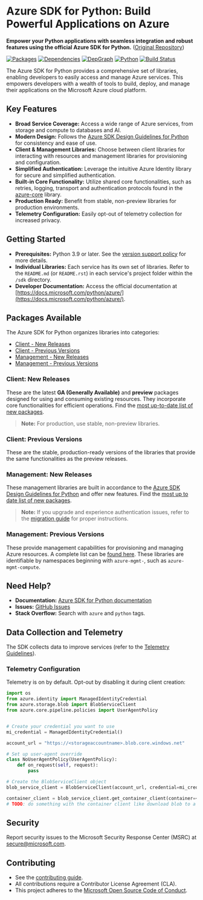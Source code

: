 # Azure SDK for Python: Build Powerful Applications on Azure

**Empower your Python applications with seamless integration and robust features using the official Azure SDK for Python.** ([Original Repository](https://github.com/Azure/azure-sdk-for-python))

[![Packages](https://img.shields.io/badge/packages-latest-blue.svg)](https://azure.github.io/azure-sdk/releases/latest/python.html) [![Dependencies](https://img.shields.io/badge/dependency-report-blue.svg)](https://azuresdkartifacts.blob.core.windows.net/azure-sdk-for-python/dependencies/dependencies.html) [![DepGraph](https://img.shields.io/badge/dependency-graph-blue.svg)](https://azuresdkartifacts.blob.core.windows.net/azure-sdk-for-python/dependencies/dependencyGraph/index.html) [![Python](https://img.shields.io/pypi/pyversions/azure-core.svg?maxAge=2592000)](https://pypi.python.org/pypi/azure/) [![Build Status](https://dev.azure.com/azure-sdk/public/_apis/build/status/python/python%20-%20core%20-%20ci?branchName=main)](https://dev.azure.com/azure-sdk/public/_build/latest?definitionId=458&branchName=main)

The Azure SDK for Python provides a comprehensive set of libraries, enabling developers to easily access and manage Azure services. This empowers developers with a wealth of tools to build, deploy, and manage their applications on the Microsoft Azure cloud platform.

## Key Features

*   **Broad Service Coverage:** Access a wide range of Azure services, from storage and compute to databases and AI.
*   **Modern Design:** Follows the [Azure SDK Design Guidelines for Python](https://azure.github.io/azure-sdk/python/guidelines/) for consistency and ease of use.
*   **Client & Management Libraries:** Choose between client libraries for interacting with resources and management libraries for provisioning and configuration.
*   **Simplified Authentication:** Leverage the intuitive Azure Identity library for secure and simplified authentication.
*   **Built-in Core Functionality:** Utilize shared core functionalities, such as retries, logging, transport and authentication protocols found in the [azure-core](https://github.com/Azure/azure-sdk-for-python/blob/main/sdk/core/azure-core) library.
*   **Production Ready:** Benefit from stable, non-preview libraries for production environments.
*   **Telemetry Configuration:** Easily opt-out of telemetry collection for increased privacy.

## Getting Started

*   **Prerequisites:**  Python 3.9 or later.  See the [version support policy](https://github.com/Azure/azure-sdk-for-python/wiki/Azure-SDKs-Python-version-support-policy) for more details.
*   **Individual Libraries:** Each service has its own set of libraries. Refer to the `README.md` (or `README.rst`) in each service's project folder within the `/sdk` directory.
*   **Developer Documentation:** Access the official documentation at [https://docs.microsoft.com/python/azure/](https://docs.microsoft.com/python/azure/).

## Packages Available

The Azure SDK for Python organizes libraries into categories:

*   [Client - New Releases](#client-new-releases)
*   [Client - Previous Versions](#client-previous-versions)
*   [Management - New Releases](#management-new-releases)
*   [Management - Previous Versions](#management-previous-versions)

### Client: New Releases

These are the latest **GA (Generally Available)** and **preview** packages designed for using and consuming existing resources. They incorporate core functionalities for efficient operations. Find the [most up-to-date list of new packages](https://azure.github.io/azure-sdk/releases/latest/index.html#python).

> **Note:** For production, use stable, non-preview libraries.

### Client: Previous Versions

These are the stable, production-ready versions of the libraries that provide the same functionalities as the preview releases.

### Management: New Releases

These management libraries are built in accordance to the [Azure SDK Design Guidelines for Python](https://azure.github.io/azure-sdk/python/guidelines/) and offer new features. Find the [most up to date list of new packages](https://azure.github.io/azure-sdk/releases/latest/mgmt/python.html).

> **Note:** If you upgrade and experience authentication issues, refer to the [migration guide](https://github.com/Azure/azure-sdk-for-python/blob/main/doc/sphinx/mgmt_quickstart.rst#migration-guide) for proper instructions.

### Management: Previous Versions

These provide management capabilities for provisioning and managing Azure resources. A complete list can be [found here](https://azure.github.io/azure-sdk/releases/latest/all/python.html). These libraries are identifiable by namespaces beginning with `azure-mgmt-`, such as `azure-mgmt-compute`.

## Need Help?

*   **Documentation:**  [Azure SDK for Python documentation](https://aka.ms/python-docs)
*   **Issues:**  [GitHub Issues](https://github.com/Azure/azure-sdk-for-python/issues)
*   **Stack Overflow:** Search with `azure` and `python` tags.

## Data Collection and Telemetry

The SDK collects data to improve services (refer to the [Telemetry Guidelines](https://azure.github.io/azure-sdk/general_azurecore.html#telemetry-policy)).

### Telemetry Configuration

Telemetry is on by default. Opt-out by disabling it during client creation:

```python
import os
from azure.identity import ManagedIdentityCredential
from azure.storage.blob import BlobServiceClient
from azure.core.pipeline.policies import UserAgentPolicy


# Create your credential you want to use
mi_credential = ManagedIdentityCredential()

account_url = "https://<storageaccountname>.blob.core.windows.net"

# Set up user-agent override
class NoUserAgentPolicy(UserAgentPolicy):
    def on_request(self, request):
        pass

# Create the BlobServiceClient object
blob_service_client = BlobServiceClient(account_url, credential=mi_credential, user_agent_policy=NoUserAgentPolicy())

container_client = blob_service_client.get_container_client(container=<container_name>) 
# TODO: do something with the container client like download blob to a file
```

## Security

Report security issues to the Microsoft Security Response Center (MSRC) at <secure@microsoft.com>.

## Contributing

*   See the [contributing guide](https://github.com/Azure/azure-sdk-for-python/blob/main/CONTRIBUTING.md).
*   All contributions require a Contributor License Agreement (CLA).
*   This project adheres to the [Microsoft Open Source Code of Conduct](https://opensource.microsoft.com/codeofconduct/).